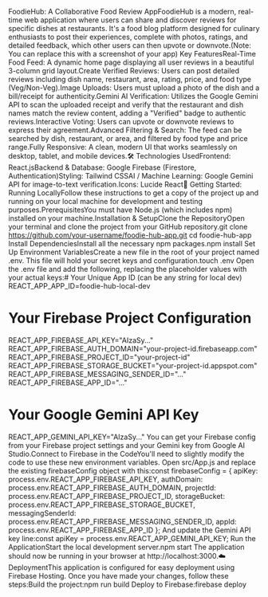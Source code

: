 FoodieHub: A Collaborative Food Review AppFoodieHub is a modern, real-time web application where users can share and discover reviews for specific dishes at restaurants. It's a food blog platform designed for culinary enthusiasts to post their experiences, complete with photos, ratings, and detailed feedback, which other users can then upvote or downvote.(Note: You can replace this with a screenshot of your app) Key FeaturesReal-Time Food Feed: A dynamic home page displaying all user reviews in a beautiful 3-column grid layout.Create Verified Reviews: Users can post detailed reviews including dish name, restaurant, area, rating, price, and food type (Veg/Non-Veg).Image Uploads: Users must upload a photo of the dish and a bill/receipt for authenticity.Gemini AI Verification: Utilizes the Google Gemini API to scan the uploaded receipt and verify that the restaurant and dish names match the review content, adding a "Verified" badge to authentic reviews.Interactive Voting: Users can upvote or downvote reviews to express their agreement.Advanced Filtering & Search: The feed can be searched by dish, restaurant, or area, and filtered by food type and price range.Fully Responsive: A clean, modern UI that works seamlessly on desktop, tablet, and mobile devices.🛠️ Technologies UsedFrontend: React.jsBackend & Database: Google Firebase (Firestore, Authentication)Styling: Tailwind CSSAI / Machine Learning: Google Gemini API for image-to-text verification.Icons: Lucide React🚀 Getting Started: Running LocallyFollow these instructions to get a copy of the project up and running on your local machine for development and testing purposes.PrerequisitesYou must have Node.js (which includes npm) installed on your machine.Installation & SetupClone the RepositoryOpen your terminal and clone the project from your GitHub repository.git clone https://github.com/your-username/foodie-hub-app.git
cd foodie-hub-app
Install DependenciesInstall all the necessary npm packages.npm install
Set Up Environment VariablesCreate a new file in the root of your project named .env. This file will hold your secret keys and configuration.touch .env
Open the .env file and add the following, replacing the placeholder values with your actual keys:# Your Unique App ID (can be any string for local dev)
REACT_APP_APP_ID=foodie-hub-local-dev

# Your Firebase Project Configuration
REACT_APP_FIREBASE_API_KEY="AIzaSy..."
REACT_APP_FIREBASE_AUTH_DOMAIN="your-project-id.firebaseapp.com"
REACT_APP_FIREBASE_PROJECT_ID="your-project-id"
REACT_APP_FIREBASE_STORAGE_BUCKET="your-project-id.appspot.com"
REACT_APP_FIREBASE_MESSAGING_SENDER_ID="..."
REACT_APP_FIREBASE_APP_ID="..."

# Your Google Gemini API Key
REACT_APP_GEMINI_API_KEY="AIzaSy..."
You can get your Firebase config from your Firebase project settings and your Gemini key from Google AI Studio.Connect to Firebase in the CodeYou'll need to slightly modify the code to use these new environment variables. Open src/App.js and replace the existing firebaseConfig object with this:const firebaseConfig = {
  apiKey: process.env.REACT_APP_FIREBASE_API_KEY,
  authDomain: process.env.REACT_APP_FIREBASE_AUTH_DOMAIN,
  projectId: process.env.REACT_APP_FIREBASE_PROJECT_ID,
  storageBucket: process.env.REACT_APP_FIREBASE_STORAGE_BUCKET,
  messagingSenderId: process.env.REACT_APP_FIREBASE_MESSAGING_SENDER_ID,
  appId: process.env.REACT_APP_FIREBASE_APP_ID
};
And update the Gemini API key line:const apiKey = process.env.REACT_APP_GEMINI_API_KEY;
Run the ApplicationStart the local development server.npm start
The application should now be running in your browser at http://localhost:3000.☁️ DeploymentThis application is configured for easy deployment using Firebase Hosting. Once you have made your changes, follow these steps:Build the project:npm run build
Deploy to Firebase:firebase deploy
